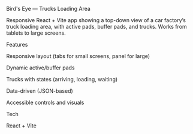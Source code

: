 Bird's Eye — Trucks Loading Area

Responsive React + Vite app showing a top-down view of a car factory’s truck loading area, with active pads, buffer pads, and trucks. Works from tablets to large screens.


Features

Responsive layout (tabs for small screens, panel for large)

Dynamic active/buffer pads

Trucks with states (arriving, loading, waiting)

Data-driven (JSON-based)

Accessible controls and visuals

Tech

React + Vite
